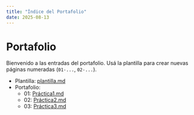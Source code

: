 ```yaml
---
title: "Índice del Portafolio"
date: 2025-08-13
---
```


# Portafolio

Bienvenido a las entradas del portafolio. Usá la plantilla para crear nuevas páginas numeradas
(`01-...`, `02-...`).

- Plantilla: [plantilla.md](plantilla.md)
- Portafolio:
  - 01: [Práctica1.md](Práctica1.md)
  - 02: [Práctica2.md](Práctica2.md)
  - 03: [Práctica3.md](Práctica3.md)

